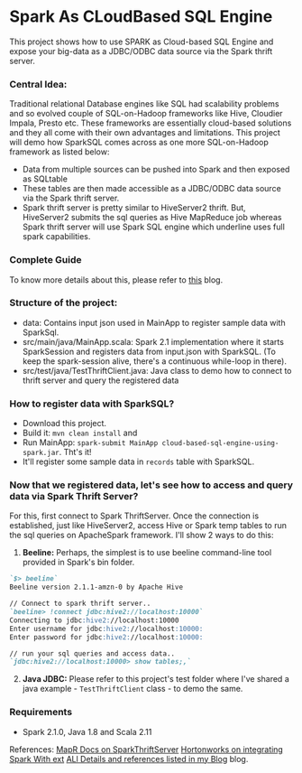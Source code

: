 # Spark As CLoudBased SQL Engine
This project shows how to use SPARK as Cloud-based SQL Engine and expose your big-data as a JDBC/ODBC data source via the Spark thrift server. 

### Central Idea:
Traditional relational Database engines like SQL had scalability problems and so evolved couple of SQL-on-Hadoop frameworks like Hive, Cloudier Impala, Presto etc. These frameworks are essentially cloud-based solutions and they all come with their own advantages and limitations. This project will demo how SparkSQL comes across as one more SQL-on-Hadoop framework as listed below:
- Data from multiple sources can be pushed into Spark and then exposed as SQLtable
- These tables are then made accessible as a JDBC/ODBC data source via the Spark thrift server.
- Spark thrift server is pretty similar to HiveServer2 thrift. But, HiveServer2 submits the sql queries as Hive MapReduce job whereas Spark thrift server will use Spark SQL engine which underline uses full spark capabilities.

### Complete Guide
To know more details about this, please refer to [this](https://spoddutur.github.io/spark-notes/spark-as-cloud-based-sql-engine-via-thrift-server) blog.

### Structure of the project:
- data: Contains input json used in MainApp to register sample data with SparkSql.
- src/main/java/MainApp.scala: Spark 2.1 implementation where it starts SparkSession and registers data from input.json with SparkSQL. (To keep the spark-session alive, there's a continuous while-loop in there).
- src/test/java/TestThriftClient.java: Java class to demo how to connect to thrift server and query the registered data

### How to register data with SparkSQL?
- Download this project.
- Build it: `mvn clean install` and
- Run MainApp: `spark-submit MainApp cloud-based-sql-engine-using-spark.jar`. Tht's it! 
- It'll register some sample data in `records` table with SparkSQL.

### Now that we registered data, let's see how to access and query data via Spark Thrift Server?
For this, first connect to Spark ThriftServer. Once the connection is established, just like HiveServer2, access Hive or Spark temp tables to run the sql queries on ApacheSpark framework. I'll show 2 ways to do this:

1. **Beeline:** Perhaps, the simplest is to use beeline command-line tool provided in Spark's bin folder. 
```markdown
`$> beeline`
Beeline version 2.1.1-amzn-0 by Apache Hive

// Connect to spark thrift server..
`beeline> !connect jdbc:hive2://localhost:10000`
Connecting to jdbc:hive2://localhost:10000
Enter username for jdbc:hive2://localhost:10000:
Enter password for jdbc:hive2://localhost:10000:

// run your sql queries and access data..
`jdbc:hive2://localhost:10000> show tables;,`
```
2. **Java JDBC:** Please refer to this project's test folder where I've shared a java example - `TestThriftClient` class - to demo the same.

### Requirements
- Spark 2.1.0, Java 1.8 and Scala 2.11

References:
[MapR Docs on SparkThriftServer](http://maprdocs.mapr.com/home/Spark/SparkSQLThriftServer.html)
[Hortonworks on integrating Spark With ext](https://community.hortonworks.com/articles/29928/using-spark-to-virtually-integrate-hadoop-with-ext.html)
[ALl Details and references listed in my Blog](https://spoddutur.github.io/spark-notes/spark-as-cloud-based-sql-engine-via-thrift-server) blog.

